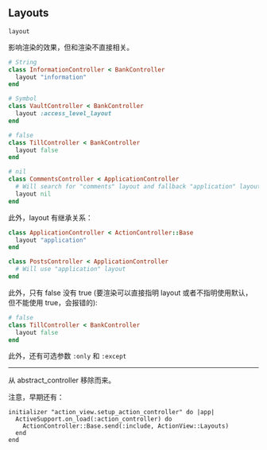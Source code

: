 ## Layouts

`layout`

影响渲染的效果，但和渲染不直接相关。

```ruby
# String
class InformationController < BankController
  layout "information"
end
```

```ruby
# Symbol
class VaultController < BankController
  layout :access_level_layout
end
```

```ruby
# false
class TillController < BankController
  layout false
end
```

```ruby
# nil
class CommentsController < ApplicationController
  # Will search for "comments" layout and fallback "application" layout
  layout nil
end
```

此外，layout 有继承关系：

```ruby
class ApplicationController < ActionController::Base
  layout "application"
end

class PostsController < ApplicationController
  # Will use "application" layout
end
```

此外，只有 false 没有 true (要渲染可以直接指明 layout 或者不指明使用默认，但不能使用 true，会报错的):

```ruby
# false
class TillController < BankController
  layout false
end
```

此外，还有可选参数 `:only` 和 `:except`

---

从 abstract_controller 移除而来。

注意，早期还有：

    initializer "action_view.setup_action_controller" do |app|
      ActiveSupport.on_load(:action_controller) do
        ActionController::Base.send(:include, ActionView::Layouts)
      end
    end

